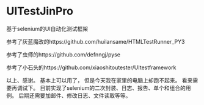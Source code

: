 # UITestJinPro
基于selenium的UI自动化测试框架

参考了灰蓝魔改的https://github.com/huilansame/HTMLTestRunner_PY3

参考了虫师的https://github.com/defnngj/pyse

参考了小石头的https://github.com/xiaoshitoutester/UItestframework

以上、感谢。
基本上可以用了，
但是今天我在家里的电脑上却跑不起来。
看来需要再调试下。
目前实现了selenium的二次封装、日志、报告、单个和组合的用例。
后期还需要加邮件、修改日志、文件读取等等。

